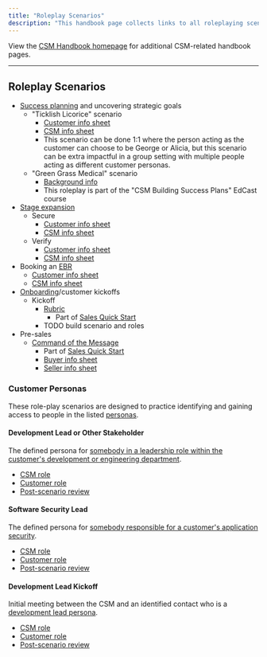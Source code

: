 ```yaml
---
title: "Roleplay Scenarios"
description: "This handbook page collects links to all roleplaying scenarios, for CSMs to utilize to improve their conversations and enable them to be audible-ready."
---
```


View the [CSM Handbook homepage](/handbook/customer-success/csm/) for additional CSM-related handbook pages.

---

## Roleplay Scenarios

- [Success planning](/handbook/customer-success/csm/success-plans/) and uncovering strategic goals
  - "Ticklish Licorice" scenario
    - [Customer info sheet](https://docs.google.com/document/d/19YWLSP6Kol5WwP83I01CSnbCwvdMUa6LXsiihOTNItI/edit#heading=h.qiwberg2gd4s)
    - [CSM info sheet](https://docs.google.com/document/d/1Jmkmz3cw4sFQdwfAw-hMd4HnhIjxW5pEumKstq0laiI/edit)
    - This scenario can be done 1:1 where the person acting as the customer can choose to be George or Alicia, but this scenario can be extra impactful in a group setting with multiple people acting as different customer personas.
  - "Green Grass Medical" scenario
    - [Background info](https://example_company.edcast.com/pathways/tam-building-success-plans/cards/922704)
    - This roleplay is part of the "CSM Building Success Plans" EdCast course
- [Stage expansion](/handbook/customer-success/csm/stage-enablement-and-expansion/)
  - Secure
    - [Customer info sheet](https://docs.google.com/document/d/1F1nMI42KaYR_NRWvH2fodtIaPDgYdNBt4h0VQ35uO_8/edit#heading=h.fk9zhpvfaoqp)
    - [CSM info sheet](https://docs.google.com/document/d/1ol-AV5LyQui_Lnfmw-qK_MRER1IFxT8TQLL3EANxURk/edit)
  - Verify
    - [Customer info sheet](https://docs.google.com/document/d/1Fug5zPRWq7d4uI_LB9tbOpAlc6LyvFni8r1vso5v4zU/edit#heading=h.33lge147o998)
    - [CSM info sheet](https://docs.google.com/document/d/1qANBR2mO7SiGxfcT67QgR3R3TZ2R1kM5EOPgjCmaEFg/edit)
- Booking an [EBR](/handbook/customer-success/csm/ebr/)
  - [Customer info sheet](https://docs.google.com/document/d/1XLtbKE86DjrDizUhIn7PNgBrZ6YEtxyLHWqP8L7cVQg/edit#heading=h.xo4jqesngott)
  - [CSM info sheet](https://docs.google.com/document/d/1Mf1DoEDIZa7bq0eK02gPo3jy1YF0bEgbgbJYQlZf3Qc/edit#)
- [Onboarding](/handbook/customer-success/csm/onboarding/)/customer kickoffs
  - Kickoff
    - [Rubric](https://docs.google.com/forms/d/e/1FAIpQLSeZgqf6cU0rR0wvoOneGGh0jNaC0PXCzN5TEf_IBbBn80VxfQ/viewform)
      - Part of [Sales Quick Start](/handbook/sales/onboarding/)
    - TODO build scenario and roles
- Pre-sales
  - [Command of the Message](/handbook/sales/command-of-the-message/)
    - Part of [Sales Quick Start](/handbook/sales/onboarding/)
    - [Buyer info sheet](https://docs.google.com/document/d/1Zuy4z2YHZR0GXdQB_zexiknDKllgRab59wFWj3kpVnU/edit)
    - [Seller info sheet](https://docs.google.com/document/d/1jwLo3GYA81VNcXg7vHTRF7iMkF7YihV7a362yPtZx0o/edit)

### Customer Personas

These role-play scenarios are designed to practice identifying and gaining access to people in the listed [personas](/handbook/customer-success/csm/engagement#customer-personas).

#### Development Lead or Other Stakeholder

The defined persona for [somebody in a leadership role within the customer's development or engineering department](/handbook/customer-success/csm/engagement#development-lead).

- [CSM role](https://docs.google.com/document/d/14UFM4x6Q1QWymydyTWryokHhEXlOvqjyGEhqtXa6ZDA/edit?usp=sharing)
- [Customer role](https://docs.google.com/document/d/1o8IjSdwLe1ZVfI4bsUYrRdDgXGs7e56vz2vhJAYpI2A/edit?usp=sharing)
- [Post-scenario review](https://docs.google.com/document/d/1kzRyNXx-HyZxrjNY-pxCEkd5hUWd1O5ZwZCWRrbNkuI/edit?usp=sharing)

#### Software Security Lead

The defined persona for [somebody responsible for a customer's application security](/handbook/customer-success/csm/engagement#software-security-lead).

- [CSM role](https://docs.google.com/document/d/1SIgs3mDwmrotLl78WONF9SQhTzeFi9s8vhpUP0k3kzk/edit?usp=sharing)
- [Customer role](https://docs.google.com/document/d/1LAIIj-0HSXlxdhUWMdp78IcVqAIL88EwQwTd9BAoumw/edit?usp=sharing)
- [Post-scenario review](https://docs.google.com/document/d/1xUVhvuFTcS8v-jd6NN6IHAjg7Cd-caPFsci7eHfj4yY/edit?usp=sharing)

#### Development Lead Kickoff

Initial meeting between the CSM and an identified contact who is a [development lead persona](/handbook/customer-success/csm/engagement#development-lead).

- [CSM role](https://docs.google.com/document/d/1UwusZ7H254sjaodYp6xIJv_PfoJPA4CvCO2aSbtbiRs/edit?usp=sharing)
- [Customer role](https://docs.google.com/document/d/192Fmj18PduqwmCnwXYVKDJH1LnvQ0AclJ6OrnvM-oz0/edit?usp=sharing)
- [Post-scenario review](https://docs.google.com/document/d/1TVhyoX0HoDG3p101-AMLnYu7qHk8llc3mmOJ_caYKLg/edit?usp=sharing)
